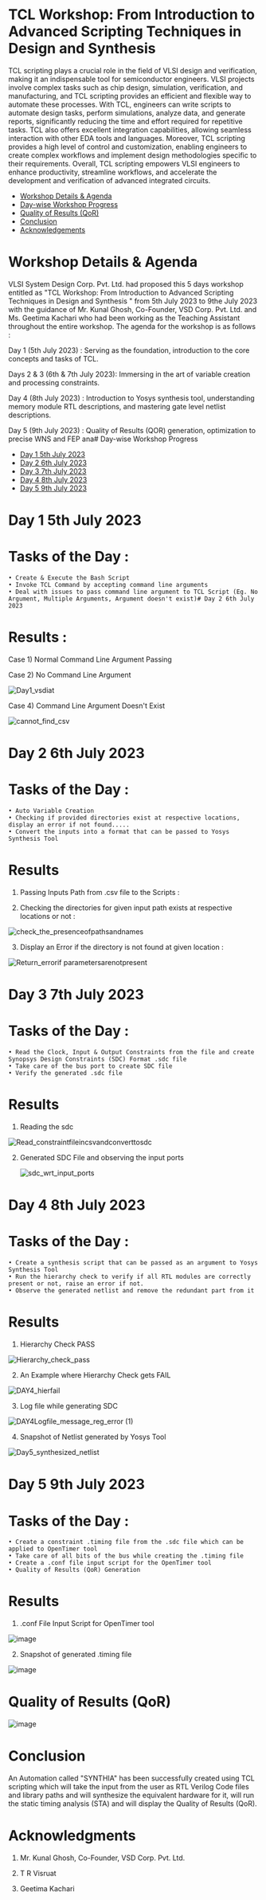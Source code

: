 
# TCL Workshop: From Introduction to Advanced Scripting Techniques in Design and Synthesis

TCL scripting plays a crucial role in the field of VLSI design and verification, making it an indispensable tool for semiconductor engineers. VLSI projects involve complex tasks such as chip design, simulation, verification, and manufacturing, and TCL scripting provides an efficient and flexible way to automate these processes. With TCL, engineers can write scripts to automate design tasks, perform simulations, analyze data, and generate reports, significantly reducing the time and effort required for repetitive tasks. TCL also offers excellent integration capabilities, allowing seamless interaction with other EDA tools and languages. Moreover, TCL scripting provides a high level of control and customization, enabling engineers to create complex workflows and implement design methodologies specific to their requirements. Overall, TCL scripting empowers VLSI engineers to enhance productivity, streamline workflows, and accelerate the development and verification of advanced integrated circuits.

- [Workshop Details & Agenda](#Workshop-Details-&-Agenda)
- [Day-wise Workshop Progress](#Day-wise-Workshop-Progress)
- [Quality of Results (QoR)](#Quality-of-Results-(QoR))
- [Conclusion](#Conclusion)
- [Acknowledgements](#Acknowledgements)

# Workshop Details & Agenda

VLSI System Design Corp. Pvt. Ltd. had proposed this 5 days workshop entitled as "TCL Workshop: From Introduction to Advanced Scripting Techniques in Design and Synthesis
" from 5th July 2023 to 9the July 2023 with the guidance of Mr. Kunal Ghosh, Co-Founder, VSD Corp. Pvt. Ltd. and Ms. Geetima Kachari who had been working as the Teaching Assistant throughout the entire workshop. The agenda for the workshop is as follows :

Day 1 (5th July 2023) : Serving as the foundation, introduction to the core concepts and tasks of TCL. 

Days 2 & 3 (6th & 7th July 2023): Immersing in the art of variable creation and processing constraints. 

Day 4 (8th July 2023) : Introduction to Yosys synthesis tool, understanding memory module RTL descriptions, and mastering gate level netlist descriptions.

Day 5 (9th July 2023) : Quality of Results (QOR) generation, optimization to precise WNS and FEP ana# Day-wise Workshop Progress

- [Day 1 5th July 2023](#Day-1-5th-July-2023)
- [Day 2 6th July 2023](#Day-2-6th-July-2023)
- [Day 3 7th July 2023](#Day-3-7th-July-2023)
- [Day 4 8th July 2023](#Day-4-8th-July-2023)
- [Day 5 9th July 2023](#Day-5-9th-July-2023)



# Day 1 5th July 2023
# Tasks of the Day :

    • Create & Execute the Bash Script
    • Invoke TCL Command by accepting command line arguments
    • Deal with issues to pass command line argument to TCL Script (Eg. No Argument, Multiple Arguments, Argument doesn't exist)# Day 2 6th July 2023
# Results : 

Case 1) Normal Command Line Argument Passing



Case 2) No Command Line Argument

![Day1_vsdiat](https://github.com/Nripench/VSD_5_DAYS_TCL_WORKSHOP/assets/138991348/9eef2f69-3575-4c23-ba71-69da228321b1)



Case 4) Command Line Argument Doesn't Exist

![cannot_find_csv](https://github.com/Nripench/VSD_5_DAYS_TCL_WORKSHOP/assets/138991348/96da025d-e112-49e5-a0c7-00eedf07b5e6)


# Day 2 6th July 2023
# Tasks of the Day :

    • Auto Variable Creation
    • Checking if provided directories exist at respective locations, display an error if not found.....
    • Convert the inputs into a format that can be passed to Yosys Synthesis Tool

# Results 
1) Passing Inputs Path from .csv file to the Scripts :
   

2) Checking the directories for given input path exists at respective locations or not :

![check_the_presenceofpathsandnames](https://github.com/Nripench/VSD_5_DAYS_TCL_WORKSHOP/assets/138991348/8a57efea-997a-466c-9eac-38063c6ded99)

3) Display an Error if the directory is not found at given location :

![Return_errorif parametersarenotpresent](https://github.com/Nripench/VSD_5_DAYS_TCL_WORKSHOP/assets/138991348/78385e52-fd93-456a-8d6c-44e33f755332)


# Day 3 7th July 2023

# Tasks of the Day :

    • Read the Clock, Input & Output Constraints from the file and create Synopsys Design Constraints (SDC) Format .sdc file
    • Take care of the bus port to create SDC file
    • Verify the generated .sdc file

# Results 

1) Reading the sdc 

![Read_constraintfileincsvandconverttosdc](https://github.com/Nripench/VSD_5_DAYS_TCL_WORKSHOP/assets/138991348/2605397e-07fd-4be1-ae24-a0e3ea4467b5)

2) Generated SDC File and observing the input ports

   ![sdc_wrt_input_ports](https://github.com/Nripench/VSD_5_DAYS_TCL_WORKSHOP/assets/138991348/4e25258e-0153-4fa8-962a-012c58af3516)


# Day 4 8th July 2023

# Tasks of the Day :

    • Create a synthesis script that can be passed as an argument to Yosys Synthesis Tool
    • Run the hierarchy check to verify if all RTL modules are correctly present or not, raise an error if not.
    • Observe the generated netlist and remove the redundant part from it

# Results

1) Hierarchy Check PASS

![Hierarchy_check_pass](https://github.com/Nripench/VSD_5_DAYS_TCL_WORKSHOP/assets/138991348/44ab5740-0682-424b-9252-f436385472b6)


2) An Example where Hierarchy Check gets FAIL

![DAY4_hierfail](https://github.com/Nripench/VSD_5_DAYS_TCL_WORKSHOP/assets/138991348/c654ce5d-7d9b-4758-823b-7742525ae846)


3) Log file while generating SDC

![DAY4Logfile_message_reg_error (1)](https://github.com/Nripench/VSD_5_DAYS_TCL_WORKSHOP/assets/138991348/42696cdd-fb95-4b96-804d-eb26d9a1f160)

4) Snapshot of Netlist generated by Yosys Tool

![Day5_synthesized_netlist](https://github.com/Nripench/VSD_5_DAYS_TCL_WORKSHOP/assets/138991348/b57fa042-10c0-47f1-b14e-17e8400c2624)


# Day 5 9th July 2023

# Tasks of the Day :

    • Create a constraint .timing file from the .sdc file which can be applied to OpenTimer tool
    • Take care of all bits of the bus while creating the .timing file 
    • Create a .conf file input script for the OpenTimer tool
    • Quality of Results (QoR) Generation


# Results

1) .conf File Input Script for OpenTimer tool

![image](https://github.com/akash-ambekar/VSD-5-DAYS-TCL-SCRIPTING-WORKSHOP/assets/100372947/22c886cf-c260-42e2-8b3e-291ca569ddf0)

2) Snapshot of generated .timing file
   
![image](https://github.com/akash-ambekar/VSD-5-DAYS-TCL-SCRIPTING-WORKSHOP/assets/100372947/3804307f-cde2-4840-80b9-73589eb047a4)


# Quality of Results (QoR)

![image](https://github.com/akash-ambekar/VSD-5-DAYS-TCL-SCRIPTING-WORKSHOP/assets/100372947/d83df745-d165-4c6a-a0da-348852578f63)

# Conclusion 

An Automation called "SYNTHIA" has been successfully created using TCL scripting which will take the input from the user as RTL Verilog Code files and library paths and will synthesize the equivalent hardware for it, will run the static timing analysis (STA) and will display the Quality of Results (QoR).

# Acknowledgments

1) Mr. Kunal Ghosh, Co-Founder, VSD Corp. Pvt. Ltd.

2) T R Visruat

3) Geetima Kachari









  
